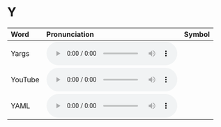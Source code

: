 
# Y

| Word  | Pronunciation | Symbol |
| :-- | :-- | :-- |
| Yargs | <audio :src="$withBase('/audio/Yargs.mp3')" controls="controls" controlslist="nodownload"></audio> |  |
| YouTube | <audio :src="$withBase('/audio/YouTube.mp3')" controls="controls" controlslist="nodownload"></audio> |  |
| YAML | <audio :src="$withBase('/audio/YAML.mp3')" controls="controls" controlslist="nodownload"></audio> |  |
